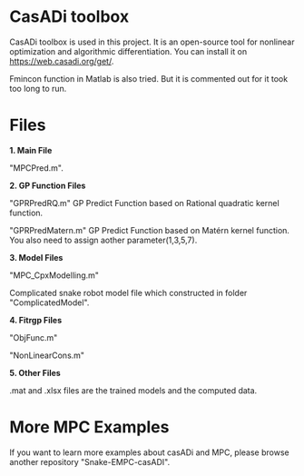 # CasADi toolbox

CasADi toolbox is used in this project. It is an open-source tool for nonlinear optimization and algorithmic differentiation. You can install it on https://web.casadi.org/get/.

Fmincon function in Matlab is also tried. But it is commented out for it took too long to run.

# Files

__1. Main File__

"MPCPred.m".

__2. GP Function Files__

"GPRPredRQ.m"  GP Predict Function based on Rational quadratic kernel function. 

"GPRPredMatern.m"  GP Predict Function based on Matérn kernel function. You also need to assign aother parameter(1,3,5,7).

__3. Model Files__

"MPC_CpxModelling.m"

Complicated snake robot model file which constructed in folder "ComplicatedModel".


__4. Fitrgp Files__

"ObjFunc.m"

"NonLinearCons.m"

__5. Other Files__

.mat and .xlsx files are the trained models and the computed data.

# More MPC Examples

If you want to learn more examples about casADi and MPC, please browse another repository "Snake-EMPC-casADI".
